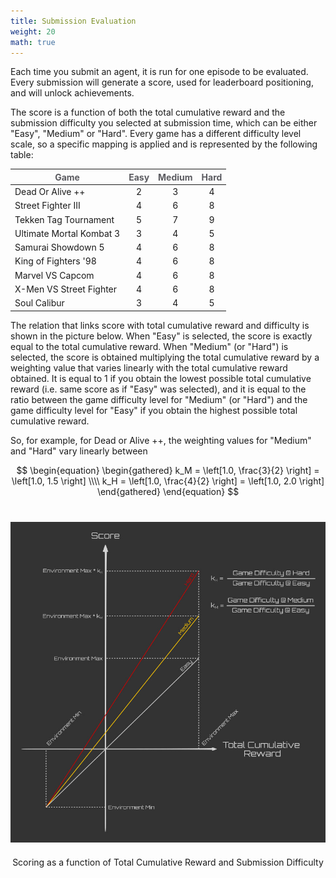 ```yaml
---
title: Submission Evaluation
weight: 20
math: true
---
```


Each time you submit an agent, it is run for one episode to be evaluated. Every submission will generate a score, used for leaderboard positioning, and will unlock achievements.

The score is a function of both the total cumulative reward and the submission difficulty you selected at submission time, which can be either "Easy", "Medium" or "Hard". Every game has a different difficulty level scale, so a specific mapping is applied and is represented by the following table:

| <strong><span style="color:#5B5B60;">Game</span></strong> | <strong><span style="color:#5B5B60;">Easy</span></strong> | <strong><span style="color:#5B5B60;">Medium</span></strong> | <strong><span style="color:#5B5B60;">Hard</span></strong> |
| ------------------------------------------------------------ | :----------------------------------------------------------------: | :----------------------------------------------------------------: | :----------------------------------------------------------------: |
| Dead Or Alive ++                                               | 2 | 3 | 4 |
| Street Fighter III                                             | 4 | 6 | 8 |
| Tekken Tag Tournament                                          | 5 | 7 | 9 |
| Ultimate Mortal Kombat 3                                       | 3 | 4 | 5 |
| Samurai Showdown 5                                             | 4 | 6 | 8 |
| King of Fighters '98                                           | 4 | 6 | 8 |
| Marvel VS Capcom                                               | 4 | 6 | 8 |
| X-Men VS Street Fighter                                        | 4 | 6 | 8 |
| Soul Calibur                                                   | 3 | 4 | 5 |

The relation that links score with total cumulative reward and difficulty is shown in the picture below. When "Easy" is selected, the score is exactly equal to the total cumulative reward. When "Medium" (or "Hard") is selected, the score is obtained multiplying the total cumulative reward by a weighting value that varies linearly with the total cumulative reward obtained. It is equal to 1 if you obtain the lowest possible total cumulative reward (i.e. same score as if "Easy" was selected), and it is equal to the ratio between the game difficulty level for "Medium" (or "Hard") and the game difficulty level for "Easy" if you obtain the highest possible total cumulative reward.

So, for example, for Dead or Alive ++, the weighting values for "Medium" and "Hard" vary linearly between

$$
\begin{equation}
\begin{gathered}
k_M = \left[1.0,  \frac{3}{2} \right] = \left[1.0,  1.5 \right] \\\\
k_H = \left[1.0,  \frac{4}{2} \right] = \left[1.0,  2.0 \right]
\end{gathered}
\end{equation}
$$

<figure style="margin-bottom:40px; margin-top:40px; margin-right:auto; margin-left:auto; width: 100%;">
  <img src="/images/score_chart.jpg" style="margin-top:0px;margin-bottom:20px; margin-right:0px; margin-left:0px;">
  <figcaption align="middle">Scoring as a function of Total Cumulative Reward and Submission Difficulty</figcaption>
</figure>